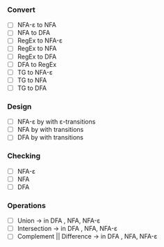 ### Convert
- [ ] NFA-ε to NFA
- [ ] NFA to DFA
- [ ] RegEx to NFA-ε
- [ ] RegEx to NFA
- [ ] RegEx to DFA
- [ ] DFA to RegEx
- [ ] TG to NFA-ε
- [ ] TG to NFA
- [ ] TG to DFA

### Design
- [ ] NFA-ε by with ε-transitions
- [ ] NFA by with transitions
- [ ] DFA by with transitions

### Checking
- [ ] NFA-ε
- [ ] NFA
- [ ] DFA

### Operations
- [ ] Union -> in DFA , NFA, NFA-ε
- [ ] Intersection -> in DFA , NFA, NFA-ε
- [ ] Complement || Difference -> in DFA , NFA, NFA-ε